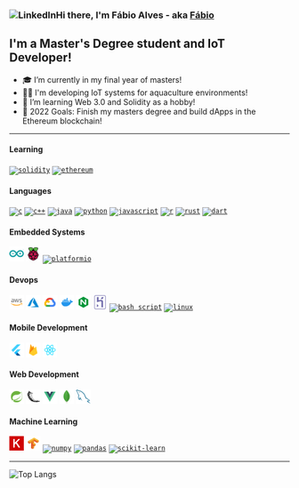 ### Hi there, I'm Fábio Alves - aka [Fábio](https://fabioalves.site/) [<img align="left" alt="LinkedIn" height="22px" src="https://img.icons8.com/color/48/000000/linkedin.png" />](https://www.linkedin.com/in/fabioalvesfrei/)

## I'm a Master's Degree student and IoT Developer!

- 🎓 I’m currently in my final year of masters!
- 👨‍💻 I'm developing IoT systems for aquaculture environments!
- 🌱 I’m learning Web 3.0 and Solidity as a hobby!
- 🎯 2022 Goals: Finish my masters degree and build dApps in the Ethereum blockchain!

---
#### Learning
[<code><img src="https://cdn.icon-icons.com/icons2/2107/PNG/128/file_type_light_solidity_icon_130436.png" alt="solidity" width='26px'/></code>](https://docs.soliditylang.org/en/v0.8.11/)
[<code><img src="https://img.icons8.com/fluency/50/000000/ethereum.png" alt="ethereum" width='26px'/></code>](https://ethereum.org/en/)

#### Languages
[<code><img src="https://img.icons8.com/color/50/000000/c-programming.png" alt="c" width='26px'/></code>](https://en.wikipedia.org/wiki/C_(programming_language))
[<code><img src="https://img.icons8.com/color/48/000000/c-plus-plus-logo.png" alt="c++" width='26px'/></code>](https://en.wikipedia.org/wiki/C%2B%2B)
[<code><img src="https://img.icons8.com/color/50/000000/java-coffee-cup-logo--v1.png" alt="java" width='26px'/></code>](https://www.java.com/en/)
[<code><img src="https://img.icons8.com/color/50/000000/python--v1.png" alt="python" width='26px'/></code>](https://www.python.org/)
[<code><img src="https://img.icons8.com/color/50/000000/javascript--v1.png" alt="javascript" width='26px'/></code>](https://www.javascript.com/)
[<code><img src="https://img.icons8.com/external-becris-flat-becris/50/000000/external-r-data-science-becris-flat-becris.png" alt="r" width='26px'/></code>](https://www.r-project.org/)
[<code><img src="https://img.icons8.com/external-tal-revivo-shadow-tal-revivo/24/000000/external-rust-is-a-multi-paradigm-system-programming-language-logo-shadow-tal-revivo.png" alt="rust" width='26px'/></code>](https://www.rust-lang.org/)
[<code><img src="https://img.icons8.com/color/50/000000/dart.png" alt="dart" width='26px'/></code>](https://dart.dev/)

#### Embedded Systems
[<code><img src="https://raw.githubusercontent.com/fabioafreitas/fabioafreitas/main/svgs/arduino.svg" alt="arduino" width='26px'/></code>](https://www.arduino.cc/)
[<code><img src="https://raw.githubusercontent.com/fabioafreitas/fabioafreitas/main/svgs/raspberrypi.svg" alt="raspberrypi" width='26px'/></code>](https://www.raspberrypi.org/)
[<code><img src="https://cdn.icon-icons.com/icons2/2107/PNG/512/file_type_platformio_icon_130257.png" alt="platformio" width='26px'/></code>](https://platformio.org/)

#### Devops
[<code><img src="https://raw.githubusercontent.com/fabioafreitas/fabioafreitas/main/svgs/aws.svg" alt="aws" width='26px'/></code>](https://aws.amazon.com/)
[<code><img src="https://raw.githubusercontent.com/fabioafreitas/fabioafreitas/main/svgs/azure.svg" alt="azure" width='26px'/></code>](https://azure.microsoft.com/en-us/)
[<code><img src="https://raw.githubusercontent.com/fabioafreitas/fabioafreitas/main/svgs/google-cloud.svg" alt="google-cloud" width='26px'/></code>](https://cloud.google.com/)
[<code><img src="https://raw.githubusercontent.com/fabioafreitas/fabioafreitas/main/svgs/docker.svg" alt="docker" width='26px'/></code>](https://www.docker.com/)
[<code><img src="https://raw.githubusercontent.com/fabioafreitas/fabioafreitas/main/svgs/nginx.svg" alt="nginx" width='26px'/></code>](https://www.nginx.com/)
[<code><img src="https://raw.githubusercontent.com/fabioafreitas/fabioafreitas/main/svgs/heroku.svg" alt="heroku" width='26px'/></code>](https://www.heroku.com/)
[<code><img src="https://img.icons8.com/plasticine/50/000000/bash.png" alt="bash script" width='26px'/></code>](https://en.wikipedia.org/wiki/Bash_(Unix_shell))
[<code><img src="https://img.icons8.com/color/96/000000/linux.png" alt="linux" width='26px'/></code>](https://www.kernel.org/)

#### Mobile Development
[<code><img src="https://raw.githubusercontent.com/fabioafreitas/fabioafreitas/main/svgs/flutter.svg" alt="flutter" width='26px'/></code>](https://flutter.dev/)
[<code><img src="https://raw.githubusercontent.com/fabioafreitas/fabioafreitas/main/svgs/firebase.svg" alt="firebase" width='26px'/></code>](https://firebase.google.com/)
[<code><img src="https://raw.githubusercontent.com/fabioafreitas/fabioafreitas/main/svgs/react.svg" alt="react native" width='26px'/></code>](https://reactnative.dev/)

#### Web Development
[<code><img src="https://raw.githubusercontent.com/fabioafreitas/fabioafreitas/main/svgs/spring.svg" alt="spring" width='26px'/></code>](https://spring.io/projects/spring-boot)
[<code><img src="https://raw.githubusercontent.com/fabioafreitas/fabioafreitas/main/svgs/flask.svg" alt="flask" width='26px'/></code>](https://flask.palletsprojects.com/en/2.0.x/)
[<code><img src="https://raw.githubusercontent.com/fabioafreitas/fabioafreitas/main/svgs/vue.svg" alt="vue" width='26px'/></code>](https://vuejs.org/)
[<code><img src="https://raw.githubusercontent.com/fabioafreitas/fabioafreitas/main/svgs/mongodb.svg" alt="mongodb" width='26px'/></code>](https://www.mongodb.com/)
[<code><img src="https://raw.githubusercontent.com/fabioafreitas/fabioafreitas/main/svgs/mysql.svg" alt="mysql" width='26px'/></code>](https://www.mysql.com/)

#### Machine Learning
[<code><img src="https://raw.githubusercontent.com/fabioafreitas/fabioafreitas/main/svgs/keras.svg" alt="keras" width='26px'/></code>](https://keras.io/)
[<code><img src="https://raw.githubusercontent.com/fabioafreitas/fabioafreitas/main/svgs/tensorflow.svg" alt="tensorflow" width='26px'/></code>](https://tensorflow.org/)
[<code><img src="https://img.icons8.com/color/48/000000/numpy.png" alt="numpy" width='26px'/></code>](https://numpy.org/)
[<code><img src="https://pandas.pydata.org/static/img/pandas_secondary.svg" alt="pandas" width='26px'/></code>](https://pandas.pydata.org/)
[<code><img src="https://github.com/scikit-learn/scikit-learn/blob/main/doc/logos/scikit-learn-logo-notext.png?raw=true" alt="scikit-learn" width='26px'/></code>](https://scikit-learn.org/)

---
 
![Top Langs](https://github-readme-stats.vercel.app/api/top-langs/?username=fabioafreitas&theme=dark&langs_count=10&hide=html&layout=compact)
